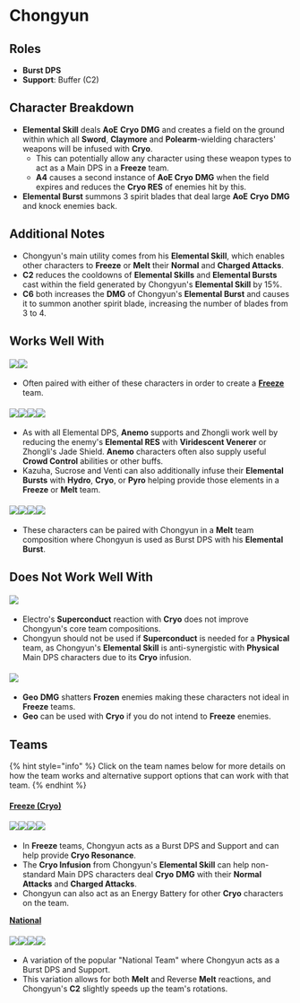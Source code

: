 # Chongyun

## Roles

* **Burst DPS**
* **Support**: Buffer (C2)

## Character Breakdown

* **Elemental Skill** deals **AoE** **Cryo** **DMG** and creates a field on the ground within which all **Sword**, **Claymore** and **Polearm**-wielding characters' weapons will be infused with **Cryo**.
  * This can potentially allow any character using these weapon types to act as a Main DPS in a **Freeze** team.
  * **A4** causes a second instance of **AoE Cryo** **DMG** when the field expires and reduces the **Cryo RES** of enemies hit by this.
* **Elemental Burst** summons 3 spirit blades that deal large **AoE** **Cryo** **DMG** and knock enemies back.

## **Additional Notes**

* Chongyun's main utility comes from his **Elemental Skill**, which enables other characters to **Freeze** or **Melt** their **Normal** and **Charged Attacks**.
* **C2** reduces the cooldowns of **Elemental Skills** and **Elemental Bursts** cast within the field generated by Chongyun's **Elemental Skill** by 15%.
* **C6** both increases the **DMG** of Chongyun's **Elemental Burst** and causes it to summon another spirit blade, increasing the number of blades from 3 to 4.

## Works Well With

#### ![](../../.gitbook/assets/ui\_avataricon\_mona.png)![](../../.gitbook/assets/ui\_avataricon\_xingqiu.png)

* Often paired with either of these characters in order to create a [**Freeze** ](../../teams/freeze.md)team.

#### ![](../../.gitbook/assets/ui\_avataricon\_kazuha.png)![](../../.gitbook/assets/ui\_avataricon\_sucrose.png)![](../../.gitbook/assets/ui\_avataricon\_venti.png)![](../../.gitbook/assets/ui\_avataricon\_zhongli.png)

* As with all Elemental DPS, **Anemo** supports and Zhongli work well by reducing the enemy's **Elemental RES** with **Viridescent Venerer** or Zhongli's Jade Shield. **Anemo** characters often also supply useful **Crowd Control** abilities or other buffs.
* Kazuha, Sucrose and Venti can also additionally infuse their **Elemental Bursts** with **Hydro**, **Cryo**, or **Pyro** helping provide those elements in a **Freeze** or **Melt** team.

#### ![](../../.gitbook/assets/ui\_avataricon\_bennett.png)![](../../.gitbook/assets/ui\_avataricon\_klee.png)![](../../.gitbook/assets/ui\_avataricon\_xiangling.png)![](../../.gitbook/assets/ui\_avataricon\_yanfei.png)

* These characters can be paired with Chongyun in a **Melt** team composition where Chongyun is used as Burst DPS with his **Elemental Burst**.

## Does Not Work Well With

#### ![](../../.gitbook/assets/ui\_icon\_electro.webp)

* Electro's **Superconduct** reaction with **Cryo** does not improve Chongyun's core team compositions.
* Chongyun should not be used if **Superconduct** is needed for a **Physical** team, as Chongyun's **Elemental Skill** is anti-synergistic with **Physical** Main DPS characters due to its **Cryo** infusion.

#### ![](../../.gitbook/assets/ui\_icon\_geo.webp)

* **Geo** **DMG** shatters **Frozen** enemies making these characters not ideal in **Freeze** teams.
* **Geo** can be used with **Cryo** if you do not intend to **Freeze** enemies.

## Teams

{% hint style="info" %}
Click on the team names below for more details on how the team works and alternative support options that can work with that team.
{% endhint %}

#### [Freeze (Cryo)](../../teams/freeze.md)

#### ![](../../.gitbook/assets/ui\_avataricon\_rosaria.png)![](../../.gitbook/assets/ui\_avataricon\_mona.png)![](../../.gitbook/assets/ui\_avataricon\_chongyun.png)![](../../.gitbook/assets/ui\_avataricon\_kazuha.png)

* In **Freeze** teams, Chongyun acts as a Burst DPS and Support and can help provide **Cryo Resonance**.
* The **Cryo Infusion** from Chongyun's **Elemental Skill** can help non-standard Main DPS characters deal **Cryo** **DMG** with their **Normal Attacks** and **Charged Attacks**.
* Chongyun can also act as an Energy Battery for other **Cryo** characters on the team.

[**National**](../../teams/national.md)

#### ![](../../.gitbook/assets/ui\_avataricon\_xiangling.png)![](../../.gitbook/assets/ui\_avataricon\_xingqiu.png)![](../../.gitbook/assets/ui\_avataricon\_chongyun.png)![](../../.gitbook/assets/ui\_avataricon\_bennett.png)

* A variation of the popular "National Team" where Chongyun acts as a Burst DPS and Support.
* This variation allows for both **Melt** and Reverse **Melt** reactions, and Chongyun's **C2** slightly speeds up the team's rotations.
